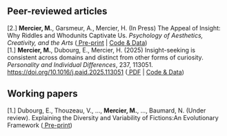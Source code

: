 ## Peer-reviewed articles

[2.] **Mercier, M.**, Garsmeur, A., Mercier, H. (In Press) The Appeal of Insight: Why Riddles and Whodunits Captivate Us. *Psychology of Aesthetics, Creativity, and the Arts* ([<PDF /> Pre-print](https://osf.io/preprints/psyarxiv/arn2h) | [<GitHub /> Code & Data](https://github.com/mariusmercier/paper_insight_culture))  
[1.] **Mercier, M.**, Dubourg, E., Mercier, H. (2025) Insight-seeking is consistent across domains and distinct from other forms of curiosity. *Personality and Individual Differences*, 237, 113051. https://doi.org/10.1016/j.paid.2025.113051 ([<PDF /> PDF](https://mariusmercier.github.io/files/Mercier-2025.pdf) | [<GitHub /> Code & Data](https://github.com/mariusmercier/paper_cluster_insight))

  
## Working papers

[1.] Dubourg, E., Thouzeau, V., ..., **Mercier, M.**, ..., Baumard, N. (Under review). Explaining the Diversity and Variability of Fictions:An Evolutionary Framework ([<PDF /> Pre-print](https://osf.io/preprints/osf/me6bz))